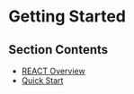 # Getting Started

## Section Contents

* [REACT Overview](overview.md) 
* [Quick Start](quick-start.md)
